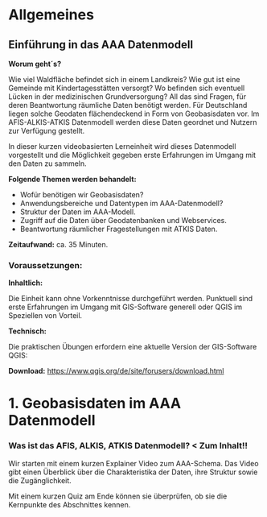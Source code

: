 # Allgemeines

## Einführung in das AAA Datenmodell

**Worum geht´s?**

Wie viel Waldfläche befindet sich in einem Landkreis? Wie gut ist eine Gemeinde mit Kindertagesstätten versorgt? Wo befinden sich eventuell Lücken in der medizinischen Grundversorgung? All das sind Fragen, für deren Beantwortung räumliche Daten benötigt werden. Für Deutschland liegen solche Geodaten flächendeckend in Form von Geobasisdaten vor. Im AFIS-ALKIS-ATKIS Datenmodell werden diese Daten geordnet und Nutzern zur Verfügung gestellt.

In dieser kurzen videobasierten Lerneinheit wird dieses Datenmodell vorgestellt und die Möglichkeit gegeben erste Erfahrungen im Umgang mit den Daten zu sammeln.

**Folgende Themen werden behandelt:**

- Wofür benötigen wir Geobasisdaten?
- Anwendungsbereiche und Datentypen im AAA-Datenmodell?
- Struktur der Daten im AAA-Modell.
- Zugriff auf die Daten über Geodatenbanken und Webservices.
- Beantwortung räumlicher Fragestellungen mit ATKIS Daten.
  
**Zeitaufwand:**
ca. 35 Minuten.

### Voraussetzungen:

**Inhaltlich:**

Die Einheit kann ohne Vorkenntnisse durchgeführt werden. Punktuell sind erste Erfahrungen im Umgang mit GIS-Software generell oder QGIS im Speziellen von Vorteil.

**Technisch:**

Die praktischen Übungen erfordern eine aktuelle Version der GIS-Software QGIS:

**Download:**
https://www.qgis.org/de/site/forusers/download.html

# 1. Geobasisdaten im AAA Datenmodell

### Was ist das AFIS, ALKIS, ATKIS Datenmodell? < Zum Inhalt!!
Wir starten mit einem kurzen Explainer Video zum AAA-Schema. Das Video gibt einen Überblick über die Charakteristika der Daten, ihre Struktur sowie die Zugänglichkeit.

Mit einem kurzen Quiz am Ende können sie überprüfen, ob sie die Kernpunkte des Abschnittes kennen. 
